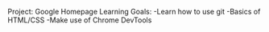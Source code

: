Project: Google Homepage
Learning Goals:
    -Learn how to use git
    -Basics of HTML/CSS
    -Make use of Chrome DevTools